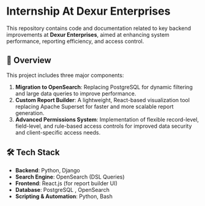 # Internship At Dexur Enterprises

This repository contains code and documentation related to key backend improvements at **Dexur Enterprises**, aimed at enhancing system performance, reporting efficiency, and access control.

## 🚀 Overview

This project includes three major components:

1. **Migration to OpenSearch**: Replacing PostgreSQL for dynamic filtering and large data queries to improve performance.
2. **Custom Report Builder**: A lightweight, React-based visualization tool replacing Apache Superset for faster and more scalable report generation.
3. **Advanced Permissions System**: Implementation of flexible record-level, field-level, and rule-based access controls for improved data security and client-specific access needs.

## 🛠 Tech Stack

- **Backend**: Python, Django
- **Search Engine**: OpenSearch (DSL Queries)
- **Frontend**: React.js (for report builder UI)
- **Database**: PostgreSQL , OpenSearch
- **Scripting & Automation**: Python, Bash


